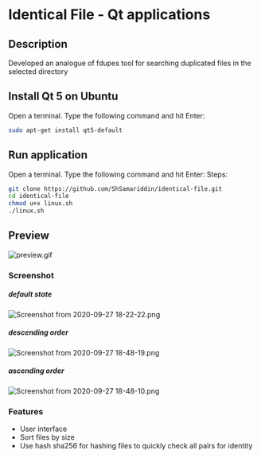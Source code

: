 Identical File - Qt applications
====================================================
Description
-----------
Developed an analogue of fdupes tool for searching duplicated files in the selected directory

Install Qt 5 on Ubuntu
---------------------
Open a terminal. Type the following command and hit Enter:
```bash
sudo apt-get install qt5-default
```

Run application
----------------------
Open a terminal. Type the following command and hit Enter:
Steps:
```bash
git clone https://github.com/ShSamariddin/identical-file.git
cd identical-file
chmod u+x linux.sh
./linux.sh
```
## Preview
![preview.gif](https://i.loli.net/2020/09/27/MlGn5aDwKX6LHSe.gif)

### Screenshot

##### default state
![Screenshot from 2020-09-27 18-22-22.png](https://i.loli.net/2020/09/27/aY7Vg4GIxl9UtJd.png)
##### descending order
![Screenshot from 2020-09-27 18-48-19.png](https://i.loli.net/2020/09/27/5hkPwrs8Oy1IKXG.png)
##### ascending order
![Screenshot from 2020-09-27 18-48-10.png](https://i.loli.net/2020/09/27/oSFvZmnU3QhtOH7.png)

### Features
* User interface
* Sort files by size
* Use hash sha256 for hashing files to quickly check all pairs for identity
